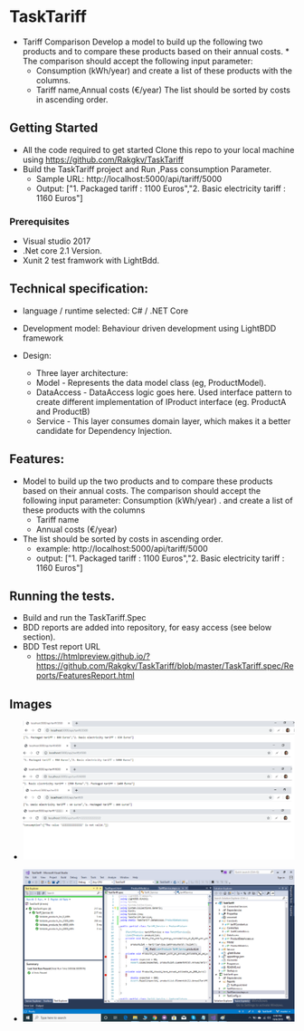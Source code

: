 # TaskTariff

* Tariff Comparison Develop a model to build up the following two products and to compare these products based on their annual costs.     * The comparison should accept the following input parameter:
    * Consumption (kWh/year) and create a list of these products with the columns.
    * Tariff name,Annual costs (€/year) The list should be sorted by costs in ascending order.
 
## Getting Started

* All the code required to get started Clone this repo to your local machine using https://github.com/Rakgkv/TaskTariff 
* Build the TaskTariff project and Run ,Pass consumption Parameter.
  * Sample URL: http://localhost:5000/api/tariff/5000
  * Output: ["1. Packaged tariff : 1100 Euros","2. Basic electricity tariff : 1160 Euros"]

### Prerequisites

* Visual studio 2017
* .Net core 2.1 Version.
* Xunit 2 test framwork with LightBdd.

## Technical specification:

* language / runtime selected: C# / .NET Core
* Development model: Behaviour driven development using LightBDD framework
* Design:

  * Three layer architecture:
   * Model - Represents the data model class (eg, ProductModel).
   * DataAccess - DataAccess logic goes here. Used interface pattern to create different implementation of IProduct interface (eg. ProductA and ProductB)
   * Service - This layer consumes domain layer, which makes it a better candidate for Dependency Injection.

## Features:

* Model to build up the two products and to compare these products based on their annual
costs. The comparison should accept the following input parameter: Consumption (kWh/year) .
and create a list of these products with the columns
  * Tariff name
  * Annual costs (€/year)
* The list should be sorted by costs in ascending order. 
   * example: http://localhost:5000/api/tariff/5000
   * output: ["1. Packaged tariff : 1100 Euros","2. Basic electricity tariff : 1160 Euros"]


## Running the tests.
* Build and run the TaskTariff.Spec 
* BDD reports are added into repository, for easy access (see below section).
* BDD Test report URL
   * https://htmlpreview.github.io/?https://github.com/Rakgkv/TaskTariff/blob/master/TaskTariff.spec/Reports/FeaturesReport.html

## Images
 * ![Image](https://github.com/Rakgkv/TaskTariff/blob/master/Images/TaskComparsion.png)
 
 * ![Image](https://github.com/Rakgkv/TaskTariff/blob/master/Images/Testreports.png)
